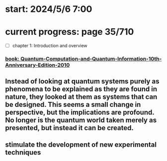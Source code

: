 # start: 2024/5/6 7:00

# current progress: page 35/710
- [ ] chapter 1: Introduction and overview

### [book: Quantum-Computation-and-Quantum-Information-10th-Anniversary-Edition-2010](https://profmcruz.files.wordpress.com/2017/08/quantum-computation-and-quantum-information-nielsen-chuang.pdf)


## Instead of looking at quantum systems purely as phenomena to be explained as they are found in nature, they looked at them as systems that can be designed. This seems a small change in perspective, but the implications are profound. No longer is the quantum world taken merely as presented, but instead it can be created.
## stimulate the development of new experimental techniques
